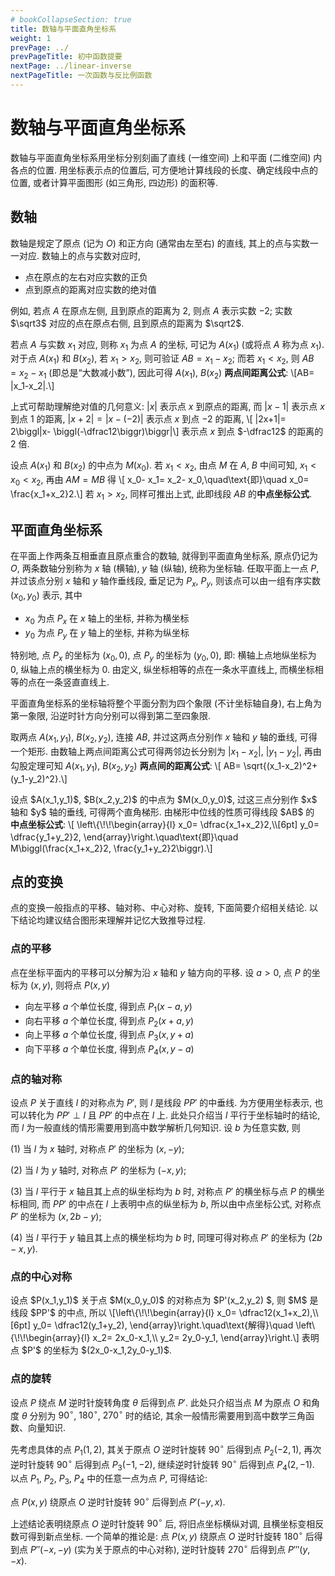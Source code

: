 ```yaml
---
# bookCollapseSection: true
title: 数轴与平面直角坐标系
weight: 1
prevPage: ../
prevPageTitle: 初中函数提要
nextPage: ../linear-inverse
nextPageTitle: 一次函数与反比例函数
---
```


# 数轴与平面直角坐标系

数轴与平面直角坐标系用坐标分别刻画了直线 (一维空间) 上和平面 (二维空间) 内各点的位置. 用坐标表示点的位置后, 可方便地计算线段的长度、确定线段中点的位置, 或者计算平面图形 (如三角形, 四边形) 的面积等.

## 数轴

数轴是规定了原点 (记为 $O$) 和正方向 (通常由左至右) 的直线, 其上的点与实数一一对应. 数轴上的点与实数对应时,

- 点在原点的左右对应实数的正负
- 点到原点的距离对应实数的绝对值

例如, 若点 $A$ 在原点左侧, 且到原点的距离为 $2$, 则点 $A$ 表示实数 $-2$; 实数 $\sqrt3$ 对应的点在原点右侧, 且到原点的距离为 $\sqrt2$.

若点 $A$ 与实数 $x_1$ 对应, 则称 $x_1$ 为点 $A$ 的坐标, 可记为 $A(x_1)$ (或将点 $A$ 称为点 $x_1$). 对于点 $A(x_1)$ 和 $B(x_2)$, 若 $x_1> x_2$, 则可验证 $AB= x_1-x_2$; 而若 $x_1< x_2$, 则 $AB= x_2-x_1$ (即总是“大数减小数”), 因此可得 $A(x_1)$, $B(x_2)$ **两点间距离公式**: \\[AB= |x_1-x_2|.\\]

上式可帮助理解绝对值的几何意义: $|x|$ 表示点 $x$ 到原点的距离, 而 $|x-1|$ 表示点 $x$ 到点 $1$ 的距离, $|x+2|= |x-(-2)|$ 表示点 $x$ 到点 $-2$ 的距离, \\[
    |2x+1|= 2\biggl|x- \biggl(-\dfrac12\biggr)\biggr|\\]
表示点 $x$ 到点 $-\dfrac12$ 的距离的 $2$ 倍.

设点 $A(x_1)$ 和 $B(x_2)$ 的中点为 $M(x_0)$. 若 $x_1< x_2$, 由点 $M$ 在 $A$, $B$ 中间可知, $x_1< x_0< x_2$, 再由 $AM=MB$ 得 \\[
    x_0- x_1= x_2- x_0,\quad\text{即}\quad
    x_0= \frac{x_1+x_2}2.\\]
若 $x_1> x_2$, 同样可推出上式, 此即线段 $AB$ 的**中点坐标公式**.

## 平面直角坐标系

在平面上作两条互相垂直且原点重合的数轴, 就得到平面直角坐标系, 原点仍记为 $O$, 两条数轴分别称为 $x$ 轴 (横轴), $y$ 轴 (纵轴), 统称为坐标轴. 任取平面上一点 $P$, 并过该点分别 $x$ 轴和 $y$ 轴作垂线段, 垂足记为 $P_x$, $P_y$, 则该点可以由一组有序实数 $(x_0, y_0)$ 表示, 其中

- $x_0$ 为点 $P_x$ 在 $x$ 轴上的坐标, 并称为横坐标
- $y_0$ 为点 $P_y$ 在 $y$ 轴上的坐标, 并称为纵坐标

特别地, 点 $P_x$ 的坐标为 $(x_0,0)$, 点 $P_y$ 的坐标为 $(y_0,0)$, 即: 横轴上点地纵坐标为 $0$, 纵轴上点的横坐标为 $0$. 由定义, 纵坐标相等的点在一条水平直线上, 而横坐标相等的点在一条竖直直线上.

平面直角坐标系的坐标轴将整个平面分割为四个象限 (不计坐标轴自身), 右上角为第一象限, 沿逆时针方向分别可以得到第二至四象限.

取两点 $A(x_1,y_1)$, $B(x_2,y_2)$, 连接 $AB$, 并过这两点分别作 $x$ 轴和 $y$ 轴的垂线, 可得一个矩形. 由数轴上两点间距离公式可得两邻边长分别为 $|x_1-x_2|$, $|y_1-y_2|$, 再由勾股定理可知 $A(x_1,y_1)$, $B(x_2,y_2)$ **两点间的距离公式**: \\[
    AB= \sqrt{(x_1-x_2)^2+ (y_1-y_2)^2}.\\]

<p>设点 $A(x_1,y_1)$, $B(x_2,y_2)$ 的中点为 $M(x_0,y_0)$, 过这三点分别作 $x$ 轴和 $y$ 轴的垂线, 可得两个直角梯形. 由梯形中位线的性质可得线段 $AB$ 的 <strong>中点坐标公式</strong>: \[
    \left\{\!\!\begin{array}{l}
        x_0= \dfrac{x_1+x_2}2,\\[6pt]
        y_0= \dfrac{y_1+y_2}2,
    \end{array}\right.\quad\text{即}\quad
    M\biggl(\frac{x_1+x_2}2, \frac{y_1+y_2}2\biggr).\]</p>

## 点的变换

点的变换一般指点的平移、轴对称、中心对称、旋转, 下面简要介绍相关结论. 以下结论均建议结合图形来理解并记忆大致推导过程.

### 点的平移

点在坐标平面内的平移可以分解为沿 $x$ 轴和 $y$ 轴方向的平移. 设 $a>0$, 点 $P$ 的坐标为 $(x,y)$, 则将点 $P(x,y)$

- 向左平移 $a$ 个单位长度, 得到点 $P_1(x-a,y)$
- 向右平移 $a$ 个单位长度, 得到点 $P_2(x+a,y)$
- 向上平移 $a$ 个单位长度, 得到点 $P_3(x,y+a)$
- 向下平移 $a$ 个单位长度, 得到点 $P_4(x,y-a)$

### 点的轴对称

设点 $P$ 关于直线 $l$ 的对称点为 $P'$, 则 $l$ 是线段 $PP'$ 的中垂线. 为方便用坐标表示, 也可以转化为 $PP'\perp l$ 且 $PP'$ 的中点在 $l$ 上. 此处只介绍当 $l$ 平行于坐标轴时的结论, 而 $l$ 为一般直线的情形需要用到高中数学解析几何知识. 设 $b$ 为任意实数, 则

(1) 当 $l$ 为 $x$ 轴时, 对称点 $P'$ 的坐标为 $(x,-y)$;

(2) 当 $l$ 为 $y$ 轴时, 对称点 $P'$ 的坐标为 $(-x,y)$;

(3) 当 $l$ 平行于 $x$ 轴且其上点的纵坐标均为 $b$ 时, 对称点 $P'$ 的横坐标与点 $P$ 的横坐标相同, 而 $PP'$ 的中点在 $l$ 上表明中点的纵坐标为 $b$, 所以由中点坐标公式, 对称点 $P'$ 的坐标为 $(x,2b-y)$;

(4) 当 $l$ 平行于 $y$ 轴且其上点的横坐标均为 $b$ 时, 同理可得对称点 $P'$ 的坐标为 $(2b-x,y)$.

### 点的中心对称

<p>设点 $P(x_1,y_1)$ 关于点 $M(x_0,y_0)$ 的对称点为 $P'(x_2,y_2) $, 则 $M$ 是线段 $PP'$ 的中点, 所以 \[\left\{\!\!\begin{array}{l}
    x_0= \dfrac12(x_1+x_2),\\[6pt]
    y_0= \dfrac12(y_1+y_2),
    \end{array}\right.\quad\text{解得}\quad
    \left\{\!\!\begin{array}{l}
    x_2= 2x_0-x_1,\\
    y_2= 2y_0-y_1,
    \end{array}\right.\] 表明点 $P'$ 的坐标为 $(2x_0-x_1,2y_0-y_1)$.</p>

### 点的旋转

设点 $P$ 绕点 $M$ 逆时针旋转角度 $\theta$ 后得到点 $P'$. 此处只介绍当点 $M$ 为原点 $O$ 和角度 $\theta$ 分别为 $90^\circ$, $180^\circ$, $270^\circ$ 时的结论, 其余一般情形需要用到高中数学三角函数、向量知识.

先考虑具体的点 $P_1(1,2)$, 其关于原点 $O$ 逆时针旋转 $90^\circ$ 后得到点 $P_2(-2,1)$, 再次逆时针旋转 $90^\circ$ 后得到点 $P_3(-1,-2)$, 继续逆时针旋转 $90^\circ$ 后得到点 $P_4(2,-1)$. 以点 $P_1$, $P_2$, $P_3$, $P_4$ 中的任意一点为点 $P$, 可得结论: 

点 $P(x,y)$ 绕原点 $O$ 逆时针旋转 $90^\circ$ 后得到点 $P'(-y,x)$.

上述结论表明绕原点 $O$ 逆时针旋转 $90^\circ$ 后, 将旧点坐标横纵对调, 且横坐标变相反数可得到新点坐标. 一个简单的推论是: 点 $P(x,y)$ 绕原点 $O$ 逆时针旋转 $180^\circ$ 后得到点 $P''(-x,-y)$ (实为关于原点的中心对称), 逆时针旋转 $270^\circ$ 后得到点 $P'''(y,-x)$.

<!-- ### 点的缩放

点 $P$ 关于点 $M$ 缩放后得到点 $P'$ 是指, $P$ 和 $P'$ 均在射线 $MP$ 上, 并用 $\dfrac{MP'}{MP}$ 的值 (设为 $k$) 表示“缩”(对应 $0<k<1$), “放”(对应 $k>1$). 此处 -->
